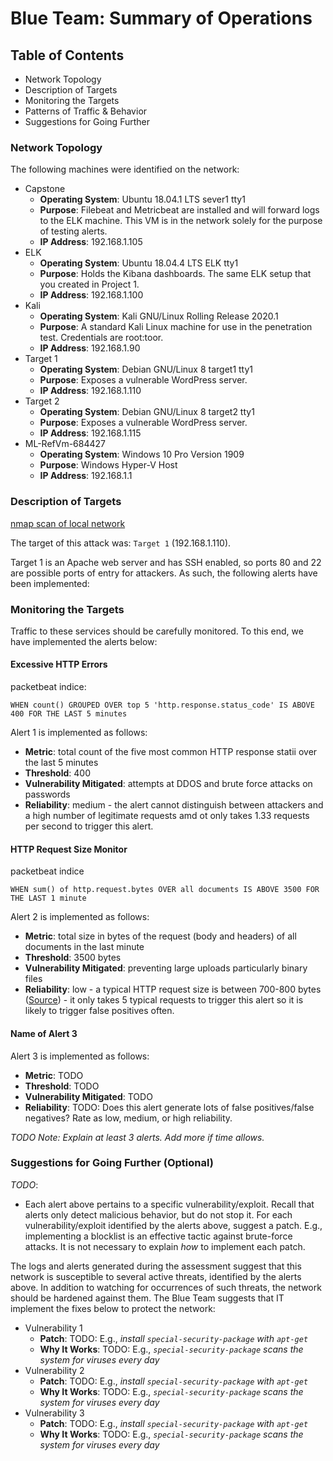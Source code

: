# Blue Team: Summary of Operations

## Table of Contents
- Network Topology
- Description of Targets
- Monitoring the Targets
- Patterns of Traffic & Behavior
- Suggestions for Going Further

### Network Topology

The following machines were identified on the network:

- Capstone 
  - **Operating System**: Ubuntu 18.04.1 LTS sever1 tty1
  - **Purpose**: Filebeat and Metricbeat are installed and will forward logs to the ELK machine. This VM is in the network solely for the purpose of testing alerts.
  - **IP Address**: 192.168.1.105
- ELK 
  - **Operating System**: Ubuntu 18.04.4 LTS ELK tty1
  - **Purpose**: Holds the Kibana dashboards. The same ELK setup that you created in Project 1. 
  - **IP Address**: 192.168.1.100
- Kali
  - **Operating System**: Kali GNU/Linux Rolling Release 2020.1
  - **Purpose**: A standard Kali Linux machine for use in the penetration test. Credentials are root:toor.
  - **IP Address**: 192.168.1.90
- Target 1
  - **Operating System**: Debian GNU/Linux 8 target1 tty1
  - **Purpose**: Exposes a vulnerable WordPress server.
  - **IP Address**: 192.168.1.110
- Target 2
  - **Operating System**: Debian GNU/Linux 8 target2 tty1
  - **Purpose**: Exposes a vulnerable WordPress server.
  - **IP Address**: 192.168.1.115
- ML-RefVm-684427
  - **Operating System**: Windows 10 Pro Version 1909
  - **Purpose**: Windows Hyper-V Host
  - **IP Address**: 192.168.1.1


### Description of Targets
[nmap scan of local network](nmap_scan.txt)

The target of this attack was: `Target 1` (192.168.1.110).

Target 1 is an Apache web server and has SSH enabled, so ports 80 and 22 are possible ports of entry for attackers. As such, the following alerts have been implemented:

### Monitoring the Targets

Traffic to these services should be carefully monitored. To this end, we have implemented the alerts below:

#### Excessive HTTP Errors

packetbeat indice:

`WHEN count() GROUPED OVER top 5 'http.response.status_code' IS ABOVE 400 FOR THE LAST 5 minutes`

Alert 1 is implemented as follows:
  - **Metric**: total count of the five most common HTTP response statii over the last 5 minutes
  - **Threshold**: 400
  - **Vulnerability Mitigated**: attempts at DDOS and brute force attacks on passwords
  - **Reliability**: medium - the alert cannot distinguish between attackers and a high number of legitimate requests amd ot only takes 1.33 requests per second to trigger this alert.

#### HTTP Request Size Monitor

packetbeat indice

`WHEN sum() of http.request.bytes OVER all documents IS ABOVE 3500 FOR THE LAST 1 minute`

Alert 2 is implemented as follows:
  - **Metric**: total size in bytes of the request (body and headers) of all documents in the last minute
  - **Threshold**: 3500 bytes
  - **Vulnerability Mitigated**: preventing large uploads particularly binary files
  - **Reliability**: low - a typical HTTP request size is between 700-800 bytes ([Source](http://dev.chromium.org/spdy/spdy-whitepaper)) - it only takes 5 typical requests to trigger this alert so it is likely to trigger false positives often.

#### Name of Alert 3
Alert 3 is implemented as follows:
  - **Metric**: TODO
  - **Threshold**: TODO
  - **Vulnerability Mitigated**: TODO
  - **Reliability**: TODO: Does this alert generate lots of false positives/false negatives? Rate as low, medium, or high reliability.

_TODO Note: Explain at least 3 alerts. Add more if time allows._

### Suggestions for Going Further (Optional)
_TODO_: 
- Each alert above pertains to a specific vulnerability/exploit. Recall that alerts only detect malicious behavior, but do not stop it. For each vulnerability/exploit identified by the alerts above, suggest a patch. E.g., implementing a blocklist is an effective tactic against brute-force attacks. It is not necessary to explain _how_ to implement each patch.

The logs and alerts generated during the assessment suggest that this network is susceptible to several active threats, identified by the alerts above. In addition to watching for occurrences of such threats, the network should be hardened against them. The Blue Team suggests that IT implement the fixes below to protect the network:
- Vulnerability 1
  - **Patch**: TODO: E.g., _install `special-security-package` with `apt-get`_
  - **Why It Works**: TODO: E.g., _`special-security-package` scans the system for viruses every day_
- Vulnerability 2
  - **Patch**: TODO: E.g., _install `special-security-package` with `apt-get`_
  - **Why It Works**: TODO: E.g., _`special-security-package` scans the system for viruses every day_
- Vulnerability 3
  - **Patch**: TODO: E.g., _install `special-security-package` with `apt-get`_
  - **Why It Works**: TODO: E.g., _`special-security-package` scans the system for viruses every day_
